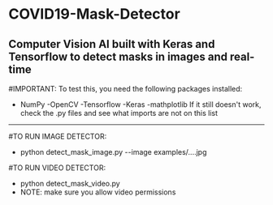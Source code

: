 # COVID19-Mask-Detector
Computer Vision AI built with Keras and Tensorflow to detect masks in images and real-time
-----------------------------------------------------------------------------------------------

#IMPORTANT:
To test this, you need the following packages installed:
  - NumPy
  -OpenCV
  -Tensorflow
  -Keras
  -mathplotlib
If it still doesn't work, check the .py files and see what imports are not on this list

---------------------------------------------------------------------------------------------

#TO RUN IMAGE DETECTOR:
  - python detect_mask_image.py --image examples/....jpg

#TO RUN VIDEO DETECTOR:
  - python detect_mask_video.py
  - NOTE: make sure you allow video permissions
